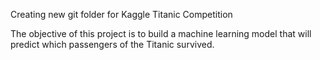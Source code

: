 Creating new git folder for Kaggle Titanic Competition

The objective of this project is to build a machine learning model that will predict which passengers of the Titanic survived.
